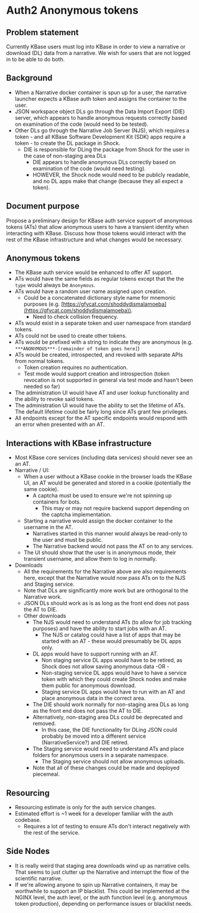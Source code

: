 # Auth2 Anonymous tokens

## Problem statement

Currently KBase users must log into KBase in order to view a narrative or download (DL) data from
a narrative. We wish for users that are not logged in to be able to do both.

## Background

* When a Narrative docker container is spun up for a user, the narrative launcher expects a KBase
  auth token and assigns the container to the user.
* JSON workspace object DLs go through the Data Import Export (DIE) server, which appears
  to handle anonymous requests correctly based on examination of the code (would need to be
  tested).
* Other DLs go through the Narrative Job Server (NJS), which requires a token - and all KBase
  Software Development Kit (SDK) apps require a token - to create the DL package in Shock.
  * DIE is responsible for DLing the package from Shock for the user in the case of
    non-staging area DLs
      * DIE appears to handle anonymous DLs correctly based on examination of the
        code (would need testing).
      * HOWEVER, the Shock node would need to be publicly readable, and no DL apps
        make that change (because they all expect a token).

## Document purpose

Propose a preliminary design for KBase auth service support of anonymous tokens (ATs)
that allow anonymous users to have a transient identity when interacting with KBase. Discuss how
those tokens would interact with the rest of the KBase infrastructure and what changes would be
necessary.

## Anonymous tokens

* The KBase auth service would be enhanced to offer AT support.
* ATs would have the same fields as regular tokens except that the the `type` would
  always be `Anonymous`.
* ATs would have a random user name assigned upon creation.
  * Could be a concatenated dictionary style name for mnemonic purposes
    (e.g. [https://gfycat.com/shoddydismalamoeba](https://gfycat.com/shoddydismalamoeba)).
      * Need to check collision frequency.
* ATs would exist in a separate token and user namespace from standard tokens.
* ATs could not be used to create other tokens.
* ATs would be prefixed with a string to indicate they are anonymous
  (e.g. `***ANONYMOUS***-[remainder of token goes here]`)
* ATs would be created, introspected, and revoked with separate APIs from normal tokens.
  * Token creation requires no authentication.
  * Test mode would support creation and introspection (token revocation is not supported in
    general via test mode and hasn't been needed so far)
* The administration UI would have AT and user lookup functionality and the ability
  to revoke said tokens.
* The administration UI would have the ability to set the lifetime of ATs. The default lifetime
  could be fairly long since ATs grant few privileges.
* All endpoints except for the AT specific endpoints would respond with an error when
  presented with an AT.
  
## Interactions with KBase infrastructure

* Most KBase core services (including data services) should never see an an AT.
* Narrative / UI:
  * When a user without a KBase cookie in the browser loads the KBase UI, an AT would
    be generated and stored in a cookie (potentially the same cookie).
    * A captcha must be used to ensure we're not spinning up containers for bots.
      * This may or may not require backend support depending on the captcha
        implementation.
  * Starting a narrative would assign the docker container to the username in the AT.
    * Narratives started in this manner would always be read-only to the user and must
      be public.
    * The Narrative backend would not pass the AT on to any services.
  * The UI should show that the user is in anonymous mode, their transient username, and allow
    them to log in normally.
* Downloads
  * All the requirements for the Narrative above are also requirements here, except that the
    Narrative would now pass ATs on to the NJS and Staging service.
  * Note that DLs are significantly more work but are orthogonal to the Narrative work.
  * JSON DLs should work as is as long as the front end does not pass the AT to DIE.
  * Other downloads
    * The NJS would need to understand ATs (to allow for job
      tracking purposes) and have the ability to start jobs with an AT.
      * The NJS or catalog could have a list of apps that may be started with an AT - these
        would presumably be DL apps only.
    * DL apps would have to support running with an AT.
      * Non staging service DL apps would have to be retired, as Shock does not
        allow saving anonymous data -OR -
      * Non-staging service DL apps would have to have a service token with which
        they could create Shock nodes and make them public for anonymous download.
      * Staging service DL apps would have to run with an AT and place
        anonymous data in the correct area.
    * The DIE should work normally for non-staging area DLs as long as the front
      end does not pass the AT to DIE.
    * Alternatively, non-staging area DLs could be deprecated and removed.
      * In this case, the DIE functionality for DLing JSON could probably be
        moved into a different service (NarrativeService?) and DIE retired.
    * The Staging service would need to understand ATs and place folders
      for anonymous users in a separate namespace.
      * The Staging service should not allow anonymous uploads.
    * Note that all of these changes could be made and deployed piecemeal.

## Resourcing

* Resourcing estimate is only for the auth service changes.
* Estimated effort is ~1 week for a developer familiar with the auth codebase.
  * Requires a lot of testing to ensure ATs don't interact negatively with the
    rest of the service.

## Side Nodes

* It is really weird that staging area downloads wind up as narrative cells. That seems to
  just clutter up the Narrative and interrupt the flow of the scientific narrative.
* If we're allowing anyone to spin up Narrative containers, it may be worthwhile to support an
  IP blacklist. This could be implemented at the NGINX level, the auth level, or the auth
  function level (e.g. anonymous token production), depending on performance issues or blacklist
  needs.